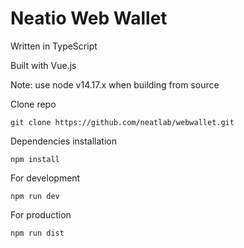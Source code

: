# Neatio Web Wallet

Written in TypeScript

Built with Vue.js

Note: use node v14.17.x when building from source

Clone repo

```
git clone https://github.com/neatlab/webwallet.git
```

Dependencies installation

```
npm install
```

For development

```
npm run dev
```

For production

```
npm run dist
```